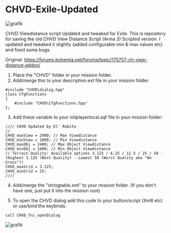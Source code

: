 # CHVD-Exile-Updated

![grafik](https://github.com/ELRabito/CHVD-Exile-Updated/assets/39779934/1a8765c5-977f-4697-9370-b03523a1af53)

CHVD Viewdistance script Updated and tweaked for Exile.
This is repository for saving the old CHVD View Distance Script (Arma 3) Scripted version.
I updated and tweaked it slightly (added configurable min & max values etc) and fixed some bugs. 

Original: https://forums.bohemia.net/forums/topic/175757-ch-view-distance-addon/

1. Place the "CHVD" folder in your mission folder.
2. Add/merge this to your description.ext file in your mission folder.
```
#include "CHVD\dialog.hpp"
class CfgFunctions
{
    #include "CHVD\CfgFunctions.hpp"
};
```

3. Add these variable to your initplayerlocal.sqf file in your mission folder:
```
//// CHVD Updated by El' Rabito
//
CHVD_maxView = 2400; // Max Viewdistance
CHVD_minView = 1000; // Min Viewdistance
CHVD_maxObj = 2400; // Max Object Viewdistance
CHVD_minObj = 1000; // Min Object Viewdistance
// Terrain Quality: Available options 3.125 / 6.25 / 12.5 / 25 / 50 - (Highest 3.125 (Best Quality) - Lowest 50 (Worst Quality aka "No Grass"))
CHVD_maxGrid = 3.125;
CHVD_minGrid = 25;
////
```

4. Add/merge the "stringtable.xml" to your mission folder. (If you don't have one, just put it into the mission root).

5. To open the CHVD dialog add this code to your button/script (Xm8 etc) or use/bind the keybinds.
```
call CHVD_fnc_openDialog
```
![grafik](https://github.com/ELRabito/CHVD-Exile-Updated/assets/39779934/0c7c0197-f0f0-4150-aef2-ea1759834d38)

